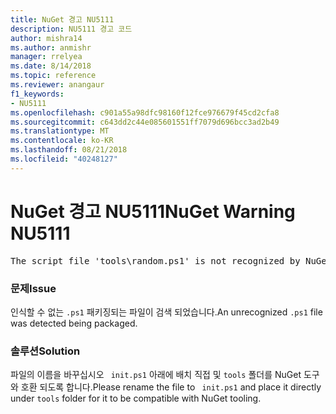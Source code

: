 ```yaml
---
title: NuGet 경고 NU5111
description: NU5111 경고 코드
author: mishra14
ms.author: anmishr
manager: rrelyea
ms.date: 8/14/2018
ms.topic: reference
ms.reviewer: anangaur
f1_keywords:
- NU5111
ms.openlocfilehash: c901a55a98dfc98160f12fce976679f45cd2cfa8
ms.sourcegitcommit: c643dd2c44e085601551ff7079d696bcc3ad2b49
ms.translationtype: MT
ms.contentlocale: ko-KR
ms.lasthandoff: 08/21/2018
ms.locfileid: "40248127"
---
```

# <a name="nuget-warning-nu5111"></a><span data-ttu-id="71961-103">NuGet 경고 NU5111</span><span class="sxs-lookup"><span data-stu-id="71961-103">NuGet Warning NU5111</span></span>
<pre>The script file 'tools\random.ps1' is not recognized by NuGet and hence will not be executed during installation of this package. Rename it to install.ps1, uninstall.ps1 or init.ps1 and place it directly under 'tools'.</pre>

### <a name="issue"></a><span data-ttu-id="71961-104">문제</span><span class="sxs-lookup"><span data-stu-id="71961-104">Issue</span></span>

<span data-ttu-id="71961-105">인식할 수 없는 `.ps1` 패키징되는 파일이 검색 되었습니다.</span><span class="sxs-lookup"><span data-stu-id="71961-105">An unrecognized `.ps1` file was detected being packaged.</span></span>


### <a name="solution"></a><span data-ttu-id="71961-106">솔루션</span><span class="sxs-lookup"><span data-stu-id="71961-106">Solution</span></span>

<span data-ttu-id="71961-107">파일의 이름을 바꾸십시오 ` init.ps1` 아래에 배치 직접 및 `tools` 폴더를 NuGet 도구와 호환 되도록 합니다.</span><span class="sxs-lookup"><span data-stu-id="71961-107">Please rename the file to ` init.ps1` and place it directly under `tools` folder for it to be compatible with NuGet tooling.</span></span>

